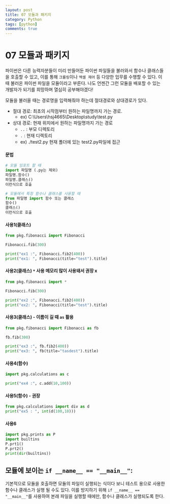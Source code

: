 ```yaml
---
layout: post
title: 07 모듈과 패키지
category: Python
tags: [python]
comments: true
---
```

07 모듈과 패키지
========
파이썬은 다른 능력자분들이 미리 만들어둔 파이썬 파일들을 불러와서
함수나 클래스들을 호출할 수 있고, 이를 통해 `크롤링`이나 `엑셀 제어` 등 다양한 업무를 수행할 수 있다. 이때 불러온 파이썬 파일을 모듈이라고 부른다.
나도 언젠간 그런 모듈을 배포할 수 있는 개발자가 되기를 희망하며 열심히 공부해야겠다!

모듈을 불러올 때는 경로명을 입력해줘야 하는데 절대경로와 상대경로가 있다.
- 절대 경로: 최초의 시작점부터 원하는 파일명까지 가는 경로.
  - ex) C:\\Users\\hsj4665\\Desktop\\study\\test.py
- 상대 경로: 현재 위치에서 원하는 파일명까지 가는 경로
  - `..` : 부모 디렉토리
  - `.` : 현재 디렉토리
  - ex) ./test2.py 현재 폴더에 있는 test2.py파일에 접근

#### 문법
```python
# 모듈 임포트 할 때
import 파일명 (.py는 제외)
파일명.함수()
파일명.클래스()
이런식으로 호출

# 모듈에서 특정 함수나 클래스를 사용할 때
from 파일명 import 함수 또는 클래스
함수()
클래스()
이런식으로 호출
```

#### 사용1(클래스)
```python
from pkg.fibonacci import Fibonacci

Fibonacci.fib(300)

print("ex1 :", Fibonacci.fib2(400))
print("ex1: ", Fibonacci(title="test").title)
```

#### 사용2(클래스) `*` 사용 메모리 많이 사용돼서 권장 x
```python
from pkg.fibonacci import *

Fibonacci.fib(300)

print("ex2 :", Fibonacci.fib2(400))
print("ex2: ", Fibonacci(title="test").title)
```

#### 사용3(클래스) - 이름이 길 때 `as` 활용
```python
from pkg.fibonacci import Fibonacci as fb

fb.fib(300)

print("ex3 :", fb.fib2(400))
print("ex3: ", fb(title="tasdest").title)
```

#### 사용4(함수)
```python
import pkg.calculations as c

print("ex4 :", c.add(10,100))
```

#### 사용5(함수) - 권장
```python
from pkg.calculations import div as d
print("ex5 : ", int(d(100,10)))
```

#### 사용6
```python
import pkg.prints as P
import builtins
P.prt1()
P.prt2()
print(dir(builtins))
```

## 모듈에 보이는 `if __name__ == "__main__"`:
기본적으로 모듈을 호출하면 모듈의 파일이 실행되는 식이다 보니
테스트 용으로 사용한 함수나 클래스가 실행 될 수도 있다.
이를 방지하기 위해 `if __name__ == "__main__"`를 사용하여 본래 파일을 실행할 때에만, 함수나 클래스가 실행되도록 한다.
